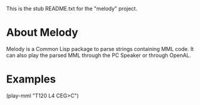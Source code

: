 This is the stub README.txt for the "melody" project.

# About Melody

Melody is a Common Lisp package to parse strings containing MML
code. It can also play the parsed MML through the PC Speaker or
through OpenAL.

# Examples
(play-mml "T120 L4 CEG>C")

